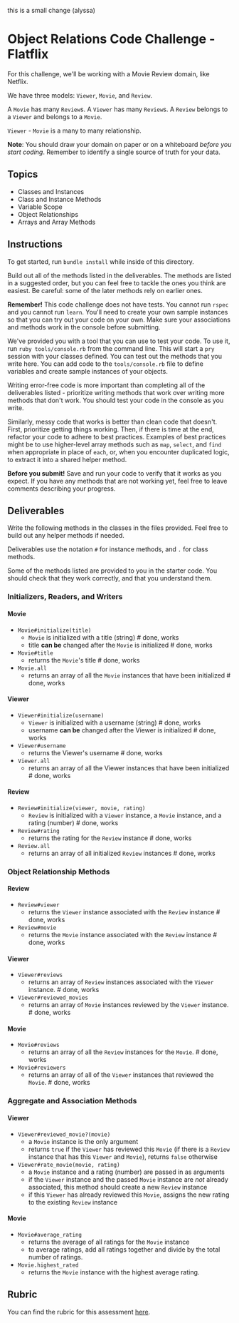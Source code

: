 this is a small change (alyssa)

# Object Relations Code Challenge - Flatflix

For this challenge, we'll be working with a Movie Review domain, like Netflix.

We have three models: `Viewer`, `Movie`, and `Review`.

A `Movie` has many `Review`s. A `Viewer` has many `Review`s. A `Review` belongs to a `Viewer` and belongs to a `Movie`.

`Viewer` - `Movie` is a many to many relationship.

**Note**: You should draw your domain on paper or on a whiteboard _before you start coding_. Remember to identify a single source of truth for your data.

## Topics

- Classes and Instances
- Class and Instance Methods
- Variable Scope
- Object Relationships
- Arrays and Array Methods

## Instructions

To get started, run `bundle install` while inside of this directory.

Build out all of the methods listed in the deliverables. The methods are listed in a suggested order, but you can feel free to tackle the ones you think are easiest. Be careful: some of the later methods rely on earlier ones.

**Remember!** This code challenge does not have tests. You cannot run `rspec` and you cannot run `learn`. You'll need to create your own sample instances so that you can try out your code on your own. Make sure your associations and methods work in the console before submitting.

We've provided you with a tool that you can use to test your code. To use it, run `ruby tools/console.rb` from the command line. This will start a `pry` session with your classes defined. You can test out the methods that you write here. You can add code to the `tools/console.rb` file to define variables and create sample instances of your objects.

Writing error-free code is more important than completing all of the deliverables listed - prioritize writing methods that work over writing more methods that don't work. You should test your code in the console as you write.

Similarly, messy code that works is better than clean code that doesn't. First, prioritize getting things working. Then, if there is time at the end, refactor your code to adhere to best practices. Examples of best practices might be to use higher-level array methods such as `map`, `select`, and `find` when appropriate in place of `each`, or, when you encounter duplicated logic, to extract it into a shared helper method.

**Before you submit!** Save and run your code to verify that it works as you expect. If you have any methods that are not working yet, feel free to leave comments describing your progress.

## Deliverables

Write the following methods in the classes in the files provided. Feel free to build out any helper methods if needed.

Deliverables use the notation `#` for instance methods, and `.` for class methods.

Some of the methods listed are provided to you in the starter code. You should check that they work correctly, and that you understand them.

### Initializers, Readers, and Writers

#### Movie

- `Movie#initialize(title)`
  - `Movie` is initialized with a title (string) # done, works
  - title **can be** changed after the `Movie` is initialized # done, works
- `Movie#title`
  - returns the `Movie`'s title # done, works
- `Movie.all`
  - returns an array of all the `Movie` instances that have been initialized # done, works

#### Viewer

- `Viewer#initialize(username)`
  - `Viewer` is initialized with a username (string) # done, works
  - username **can be** changed after the Viewer is initialized # done, works
- `Viewer#username`
  - returns the Viewer's username # done, works
- `Viewer.all`
  - returns an array of all the Viewer instances that have been initialized # done, works

#### Review

- `Review#initialize(viewer, movie, rating)`
  - `Review` is initialized with a `Viewer` instance, a `Movie` instance, and a rating (number) # done, works
- `Review#rating`
  - returns the rating for the `Review` instance # done, works
- `Review.all`
  - returns an array of all initialized `Review` instances # done, works

### Object Relationship Methods

#### Review

- `Review#viewer`
  - returns the `Viewer` instance associated with the `Review` instance # done, works
- `Review#movie`
  - returns the `Movie` instance associated with the `Review` instance # done, works

#### Viewer

- `Viewer#reviews`
  - returns an array of `Review` instances associated with the `Viewer` instance. # done, works
- `Viewer#reviewed_movies`
  - returns an array of `Movie` instances reviewed by the `Viewer` instance. # done, works

#### Movie

- `Movie#reviews`
  - returns an array of all the `Review` instances for the `Movie`. # done, works
- `Movie#reviewers`
  - returns an array of all of the `Viewer` instances that reviewed the `Movie`. # done, works

### Aggregate and Association Methods

#### Viewer

- `Viewer#reviewed_movie?(movie)`
  - a `Movie` instance is the only argument
  - returns `true` if the `Viewer` has reviewed this `Movie` (if there is a `Review` instance that has this `Viewer` and `Movie`), returns `false` otherwise
- `Viewer#rate_movie(movie, rating)`
  - a `Movie` instance and a rating (number) are passed in as arguments
  - if the `Viewer` instance and the passed `Movie` instance are _not_ already associated, this method should create a new `Review` instance
  - if this `Viewer` has already reviewed this `Movie`, assigns the new rating to the existing `Review` instance

#### Movie

- `Movie#average_rating`
  - returns the average of all ratings for the `Movie` instance
  - to average ratings, add all ratings together and divide by the total number of ratings.
- `Movie.highest_rated`
  - returns the `Movie` instance with the highest average rating.

## Rubric

You can find the rubric for this assessment [here](https://github.com/learn-co-curriculum/se-rubrics/blob/master/module-1.md).
